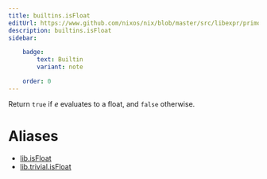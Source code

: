 ```yaml
---
title: builtins.isFloat
editUrl: https://www.github.com/nixos/nix/blob/master/src/libexpr/primops.cc
description: builtins.isFloat
sidebar:

    badge:
        text: Builtin
        variant: note

    order: 0
---
```


Return `true` if *e* evaluates to a float, and `false` otherwise.


# Aliases

- [lib.isFloat](/nix-doc-comments/reference/lib/lib-isfloat)
- [lib.trivial.isFloat](/nix-doc-comments/reference/lib/trivial/lib-trivial-isfloat)


